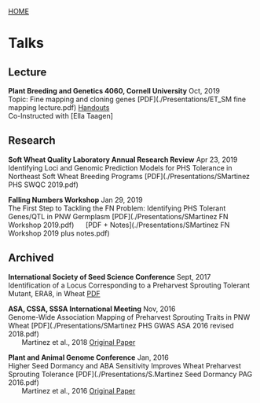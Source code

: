 [HOME](./index.html)

# Talks  

## Lecture  
**Plant Breeding and Genetics 4060, Cornell University** Oct, 2019   
Topic: Fine mapping and cloning genes [PDF](./Presentations/ET_SM fine mapping lecture.pdf) [Handouts](https://docs.google.com/spreadsheets/d/1Q2Vk2jL3fFIrPeyyOT0KHQXYULPGhvjFHuCv1kOPy0w/edit#gid=1318519071)   
Co-Instructed with [Ella Taagen]   

## Research   
**Soft Wheat Quality Laboratory Annual Research Review** Apr 23, 2019   
Identifying Loci and Genomic Prediction Models for PHS Tolerance in Northeast Soft Wheat Breeding Programs [PDF](./Presentations/SMartinez PHS SWQC 2019.pdf)  

**Falling Numbers Workshop** Jan 29, 2019  
The First Step to Tackling the FN Problem: Identifying PHS Tolerant Genes/QTL in PNW Germplasm [PDF](./Presentations/SMartinez FN Workshop 2019.pdf) &nbsp;&nbsp;&nbsp;&nbsp;  [PDF + Notes](./Presentations/SMartinez FN Workshop 2019 plus notes.pdf)  

## Archived   
**International Society of Seed Science Conference** Sept, 2017     
Identification of a Locus Corresponding to a Preharvest Sprouting Tolerant Mutant, ERA8, in Wheat [PDF](./Presentations/SMartinez_ISSS_2017.pdf)  

**ASA, CSSA, SSSA International Meeting** Nov, 2016     
Genome-Wide Association Mapping of Preharvest Sprouting Traits in PNW Wheat [PDF](./Presentations/SMartinez PHS GWAS ASA 2016 revised 2018.pdf)  
&nbsp;&nbsp;&nbsp;&nbsp;&nbsp;&nbsp; Martinez et al., 2018 [Original Paper](https://www.frontiersin.org/articles/10.3389/fpls.2018.00141)  

**Plant and Animal Genome Conference** Jan, 2016  
Higher Seed Dormancy and ABA Sensitivity Improves Wheat Preharvest Sprouting Tolerance [PDF](./Presentations/S.Martinez Seed Dormancy PAG 2016.pdf)  
&nbsp;&nbsp;&nbsp;&nbsp;&nbsp;&nbsp; Martinez et al., 2016 [Original Paper](http://link.springer.com/article/10.1007/s10681-016-1763-6)   
